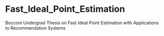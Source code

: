 # Fast_Ideal_Point_Estimation
Bocconi Undergrad Thesis on Fast Ideal Point Estimation with Applications to Recommendation Systems
